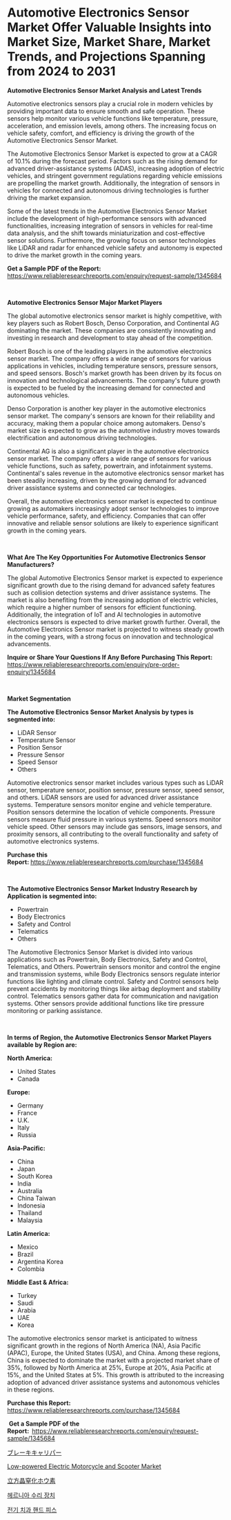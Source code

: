 <p><h1>Automotive Electronics Sensor Market Offer Valuable Insights into Market Size, Market Share, Market Trends, and Projections Spanning from 2024 to 2031</h1></p><p><strong>Automotive Electronics Sensor Market Analysis and Latest Trends</strong></p>
<p><p>Automotive electronics sensors play a crucial role in modern vehicles by providing important data to ensure smooth and safe operation. These sensors help monitor various vehicle functions like temperature, pressure, acceleration, and emission levels, among others. The increasing focus on vehicle safety, comfort, and efficiency is driving the growth of the Automotive Electronics Sensor Market. </p><p>The Automotive Electronics Sensor Market is expected to grow at a CAGR of 10.1% during the forecast period. Factors such as the rising demand for advanced driver-assistance systems (ADAS), increasing adoption of electric vehicles, and stringent government regulations regarding vehicle emissions are propelling the market growth. Additionally, the integration of sensors in vehicles for connected and autonomous driving technologies is further driving the market expansion.</p><p>Some of the latest trends in the Automotive Electronics Sensor Market include the development of high-performance sensors with advanced functionalities, increasing integration of sensors in vehicles for real-time data analysis, and the shift towards miniaturization and cost-effective sensor solutions. Furthermore, the growing focus on sensor technologies like LiDAR and radar for enhanced vehicle safety and autonomy is expected to drive the market growth in the coming years.</p></p>
<p><strong>Get a Sample PDF of the Report:&nbsp;</strong> <a href="https://www.reliableresearchreports.com/enquiry/request-sample/1345684">https://www.reliableresearchreports.com/enquiry/request-sample/1345684</a></p>
<p>&nbsp;</p>
<p><strong>Automotive Electronics Sensor Major Market Players</strong></p>
<p><p>The global automotive electronics sensor market is highly competitive, with key players such as Robert Bosch, Denso Corporation, and Continental AG dominating the market. These companies are consistently innovating and investing in research and development to stay ahead of the competition.</p><p>Robert Bosch is one of the leading players in the automotive electronics sensor market. The company offers a wide range of sensors for various applications in vehicles, including temperature sensors, pressure sensors, and speed sensors. Bosch's market growth has been driven by its focus on innovation and technological advancements. The company's future growth is expected to be fueled by the increasing demand for connected and autonomous vehicles.</p><p>Denso Corporation is another key player in the automotive electronics sensor market. The company's sensors are known for their reliability and accuracy, making them a popular choice among automakers. Denso's market size is expected to grow as the automotive industry moves towards electrification and autonomous driving technologies.</p><p>Continental AG is also a significant player in the automotive electronics sensor market. The company offers a wide range of sensors for various vehicle functions, such as safety, powertrain, and infotainment systems. Continental's sales revenue in the automotive electronics sensor market has been steadily increasing, driven by the growing demand for advanced driver assistance systems and connected car technologies.</p><p>Overall, the automotive electronics sensor market is expected to continue growing as automakers increasingly adopt sensor technologies to improve vehicle performance, safety, and efficiency. Companies that can offer innovative and reliable sensor solutions are likely to experience significant growth in the coming years.</p></p>
<p>&nbsp;</p>
<p><strong>What Are The Key Opportunities For Automotive Electronics Sensor Manufacturers?</strong></p>
<p><p>The global Automotive Electronics Sensor market is expected to experience significant growth due to the rising demand for advanced safety features such as collision detection systems and driver assistance systems. The market is also benefiting from the increasing adoption of electric vehicles, which require a higher number of sensors for efficient functioning. Additionally, the integration of IoT and AI technologies in automotive electronics sensors is expected to drive market growth further. Overall, the Automotive Electronics Sensor market is projected to witness steady growth in the coming years, with a strong focus on innovation and technological advancements.</p></p>
<p><strong>Inquire or Share Your Questions If Any Before Purchasing This Report:</strong> <a href="https://www.reliableresearchreports.com/enquiry/pre-order-enquiry/1345684">https://www.reliableresearchreports.com/enquiry/pre-order-enquiry/1345684</a></p>
<p>&nbsp;</p>
<p><strong>Market Segmentation</strong></p>
<p><strong>The Automotive Electronics Sensor Market Analysis by types is segmented into:</strong></p>
<p><ul><li>LiDAR Sensor</li><li>Temperature Sensor</li><li>Position Sensor</li><li>Pressure Sensor</li><li>Speed Sensor</li><li>Others</li></ul></p>
<p><p>Automotive electronics sensor market includes various types such as LiDAR sensor, temperature sensor, position sensor, pressure sensor, speed sensor, and others. LiDAR sensors are used for advanced driver assistance systems. Temperature sensors monitor engine and vehicle temperature. Position sensors determine the location of vehicle components. Pressure sensors measure fluid pressure in various systems. Speed sensors monitor vehicle speed. Other sensors may include gas sensors, image sensors, and proximity sensors, all contributing to the overall functionality and safety of automotive electronics systems.</p></p>
<p><strong>Purchase this Report:&nbsp;</strong><a href="https://www.reliableresearchreports.com/purchase/1345684">https://www.reliableresearchreports.com/purchase/1345684</a></p>
<p>&nbsp;</p>
<p><strong>The Automotive Electronics Sensor Market Industry Research by Application is segmented into:</strong></p>
<p><ul><li>Powertrain</li><li>Body Electronics</li><li>Safety and Control</li><li>Telematics</li><li>Others</li></ul></p>
<p><p>The Automotive Electronics Sensor Market is divided into various applications such as Powertrain, Body Electronics, Safety and Control, Telematics, and Others. Powertrain sensors monitor and control the engine and transmission systems, while Body Electronics sensors regulate interior functions like lighting and climate control. Safety and Control sensors help prevent accidents by monitoring things like airbag deployment and stability control. Telematics sensors gather data for communication and navigation systems. Other sensors provide additional functions like tire pressure monitoring or parking assistance.</p></p>
<p>&nbsp;</p>
<p><strong>In terms of Region, the Automotive Electronics Sensor Market Players available by Region are:</strong></p>
<p>
    <p> <strong> North America: </strong>
        <ul>
            <li>United States</li>
            <li>Canada</li>
        </ul>
        </p> 
    <p> <strong> Europe: </strong>
        <ul>
            <li>Germany</li>
            <li>France</li>
            <li>U.K.</li>
            <li>Italy</li>
            <li>Russia</li>
        </ul>
        </p> 
    <p> <strong> Asia-Pacific: </strong>
        <ul>
            <li>China</li>
            <li>Japan</li>
            <li>South Korea</li>
            <li>India</li>
            <li>Australia</li>
            <li>China Taiwan</li>
            <li>Indonesia</li>
            <li>Thailand</li>
            <li>Malaysia</li>
        </ul>
        </p> 
    <p> <strong> Latin America: </strong>
        <ul>
            <li>Mexico</li>
            <li>Brazil</li>
            <li>Argentina Korea</li>
            <li>Colombia</li>
        </ul>
        </p> 
    <p> <strong> Middle East & Africa: </strong>
        <ul>
            <li>Turkey</li>
            <li>Saudi</li>
            <li>Arabia</li>
            <li>UAE</li>
            <li>Korea</li>
        </ul>
    </p>
    </p>
<p><p>The automotive electronics sensor market is anticipated to witness significant growth in the regions of North America (NA), Asia Pacific (APAC), Europe, the United States (USA), and China. Among these regions, China is expected to dominate the market with a projected market share of 35%, followed by North America at 25%, Europe at 20%, Asia Pacific at 15%, and the United States at 5%. This growth is attributed to the increasing adoption of advanced driver assistance systems and autonomous vehicles in these regions.</p></p>
<p><strong>Purchase this Report: </strong><a href="https://www.reliableresearchreports.com/purchase/1345684">https://www.reliableresearchreports.com/purchase/1345684</a></p>
<p>&nbsp;<strong>Get a Sample PDF of the Report:&nbsp;&nbsp;</strong><a href="https://www.reliableresearchreports.com/enquiry/request-sample/1345684">https://www.reliableresearchreports.com/enquiry/request-sample/1345684</a></p>
<p><strong></strong></p>
<p><p><a href="https://medium.com/@deonnorth8/%E3%83%96%E3%83%AC%E3%83%BC%E3%82%AD%E3%82%AD%E3%83%A3%E3%83%AA%E3%83%91%E3%83%BC%E3%83%9E%E3%83%BC%E3%82%B1%E3%83%83%E3%83%88-%E5%B8%82%E5%A0%B4cagr-%E5%B8%82%E5%A0%B4%E3%83%88%E3%83%AC%E3%83%B3%E3%83%89-%E3%81%8A%E3%82%88%E3%81%B3%E6%88%90%E9%95%B7%E6%88%A6%E7%95%A5%E3%81%AB%E9%96%A2%E3%81%99%E3%82%8B%E6%B4%9E%E5%AF%9F-7cc843d936e0">ブレーキキャリパー</a></p><p><a href="https://github.com/wusalecollins540tpqoz/Market-Research-Report-List-1/blob/main/low-powered-electric-motorcycle-and-scooter-market.md">Low-powered Electric Motorcycle and Scooter Market</a></p><p><a href="https://medium.com/@reliezer65/%E3%82%AD%E3%83%A5%E3%83%BC%E3%83%93%E3%83%83%E3%82%AF%E3%83%9B%E3%82%A6%E7%B4%A0%E7%AA%92%E5%8C%96%E7%89%A9%E5%B8%82%E5%A0%B4-2031%E5%B9%B4%E3%81%BE%E3%81%A7%E3%81%AE%E6%88%90%E5%8A%9F%E3%81%99%E3%82%8B%E3%83%93%E3%82%B8%E3%83%8D%E3%82%B9%E6%88%A6%E7%95%A5%E3%81%AE%E9%8D%B5-86ea937da925">立方晶窒化ホウ素</a></p><p><a href="https://medium.com/@bixlfnpgdrqkjy8/%ED%97%A4%EB%A5%B4%EB%8B%88%EC%95%84-%EC%88%98%EB%A6%AC-%EC%9E%A5%EB%B9%84-%EC%8B%9C%EC%9E%A5-2031%EB%85%84%EA%B9%8C%EC%A7%80%EC%9D%98-%ED%8A%B8%EB%A0%8C%EB%93%9C-%EC%98%88%EC%B8%A1-%EB%B0%8F-%EA%B2%BD%EC%9F%81-%EB%B6%84%EC%84%9D-8a0fcb127236">헤르니아 수리 장치</a></p><p><a href="https://medium.com/@cgqaspvtwatd834/%EC%A0%84%EA%B8%B0-%EC%B9%98%EA%B3%BC-%ED%95%B8%EB%93%9C%ED%94%BC%EC%8A%A4-%EC%8B%9C%EC%9E%A5-%EC%A1%B0%EC%82%AC-%EB%B3%B4%EA%B3%A0%EC%84%9C-2024%EB%85%84%EB%B6%80%ED%84%B0-2031%EB%85%84%EA%B9%8C%EC%A7%80%EC%9D%98-%EC%97%AD%EC%82%AC-%EB%B0%8F-%EC%98%88%EC%B8%A1-6e210f041dd9">전기 치과 핸드 피스</a></p></p>